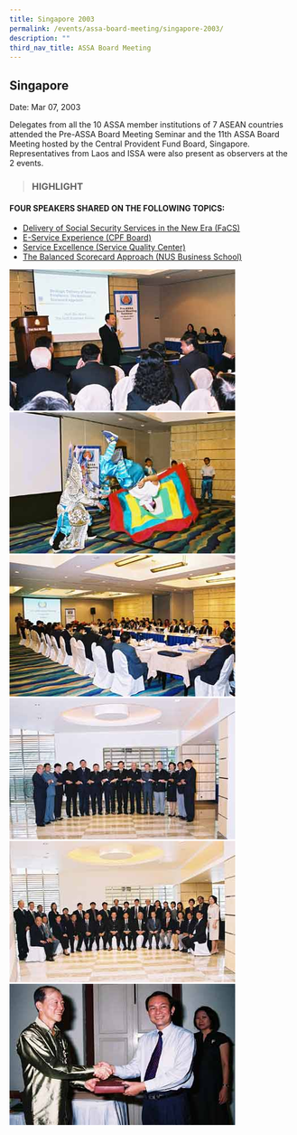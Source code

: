 ```yaml
---
title: Singapore 2003
permalink: /events/assa-board-meeting/singapore-2003/
description: ""
third_nav_title: ASSA Board Meeting
---
```

## Singapore
Date: Mar 07, 2003

Delegates from all the 10 ASSA member institutions of 7 ASEAN countries attended the Pre-ASSA Board Meeting Seminar and the 11th ASSA Board Meeting hosted by the Central Provident Fund Board, Singapore. Representatives from Laos and ISSA were also present as observers at the 2 events.

> ### HIGHLIGHT
 
#### FOUR SPEAKERS SHARED ON THE FOLLOWING TOPICS:

* [Delivery of Social Security Services in the New Era (FaCS)](/files/ASSA%20Board%20Meeting/Singapore%202003/Delivery%20of%20Social%20Security%20Services%20in%20the%20New%20Era%20(FaCS).pdf)
* [E-Service Experience (CPF Board)](/files/ASSA%20Board%20Meeting/Singapore%202003/E-Service%20Experience%20(CPF%20Board).pdf)
* [Service Excellence (Service Quality Center)](/files/ASSA%20Board%20Meeting/Singapore%202003/Service%20Excellence%20(Service%20Quality%20Center).pdf)
* [The Balanced Scorecard Approach (NUS Business School)](/files/ASSA%20Board%20Meeting/Singapore%202003/The%20Balanced%20Scorecard%20Approach%20(NUS%20Business%20School).pdf)

![](/images/Board%20Meeting/Singapore%202003/Singapore-2003-1.jpg)![](/images/Board%20Meeting/Singapore%202003/Singapore-2003-2.jpg)![](/images/Board%20Meeting/Singapore%202003/Singapore-2003-3.jpg)![](/images/Board%20Meeting/Singapore%202003/Singapore-2003-4.jpg)![](/images/Board%20Meeting/Singapore%202003/Singapore-2003-5.jpg)![](/images/Board%20Meeting/Singapore%202003/Singapore-2003-6.jpg)